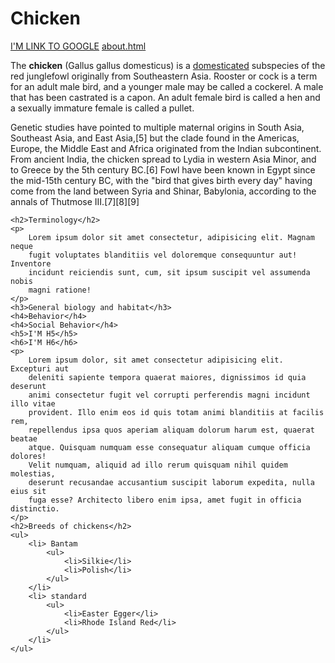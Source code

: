 <!DOCTYPE html>
<html>

<head>
    <title>Chickens - ColtiPedia</title>
</head>

<body>
    <h1>Chicken</h1>
    <a href="https://www.google.com">I'M LINK TO GOOGLE</a>
    <a href="about.html">about.html</a>
    <p>
        The <b>chicken</b> (Gallus gallus domesticus) is a <a
            href="https://en.wikipedia.org/wiki/Domestication">domesticated</a> subspecies
        of the red junglefowl originally from Southeastern Asia. Rooster or cock
        is a term for an adult male bird, and a younger male may be called a
        cockerel. A male that has been castrated is a capon. An adult female bird
        is called a hen and a sexually immature female is called a pullet.
    </p>
    <p>
        Genetic studies have pointed to multiple maternal origins in South Asia,
        Southeast Asia, and East Asia,[5] but the clade found in the Americas,
        Europe, the Middle East and Africa originated from the Indian
        subcontinent. From ancient India, the chicken spread to Lydia in western
        Asia Minor, and to Greece by the 5th century BC.[6] Fowl have been known
        in Egypt since the mid-15th century BC, with the "bird that gives birth
        every day" having come from the land between Syria and Shinar, Babylonia,
        according to the annals of Thutmose III.[7][8][9]
    </p>

    <h2>Terminology</h2>
    <p>
        Lorem ipsum dolor sit amet consectetur, adipisicing elit. Magnam neque
        fugit voluptates blanditiis vel doloremque consequuntur aut! Inventore
        incidunt reiciendis sunt, cum, sit ipsum suscipit vel assumenda nobis
        magni ratione!
    </p>
    <h3>General biology and habitat</h3>
    <h4>Behavior</h4>
    <h4>Social Behavior</h4>
    <h5>I'M H5</h5>
    <h6>I'M H6</h6>
    <p>
        Lorem ipsum dolor, sit amet consectetur adipisicing elit. Excepturi aut
        deleniti sapiente tempora quaerat maiores, dignissimos id quia deserunt
        animi consectetur fugit vel corrupti perferendis magni incidunt illo vitae
        provident. Illo enim eos id quis totam animi blanditiis at facilis rem,
        repellendus ipsa quos aperiam aliquam dolorum harum est, quaerat beatae
        atque. Quisquam numquam esse consequatur aliquam cumque officia dolores!
        Velit numquam, aliquid ad illo rerum quisquam nihil quidem molestias,
        deserunt recusandae accusantium suscipit laborum expedita, nulla eius sit
        fuga esse? Architecto libero enim ipsa, amet fugit in officia distinctio.
    </p>
    <h2>Breeds of chickens</h2>
    <ul>
        <li> Bantam
            <ul>
                <li>Silkie</li>
                <li>Polish</li>
            </ul>
        </li>
        <li> standard
            <ul>
                <li>Easter Egger</li>
                <li>Rhode Island Red</li>
            </ul>
        </li>
    </ul>
</body>

</html>
